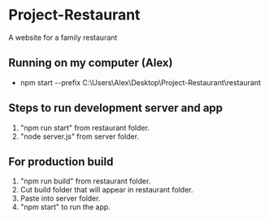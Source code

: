 # Project-Restaurant
A website for a family restaurant  
## Running on my computer (Alex)  
- npm start --prefix C:\Users\Alex\Desktop\Project-Restaurant\restaurant

## Steps to run development server and app
1. "npm run start" from restaurant folder.
2. "node server.js" from server folder.

## For production build
1. "npm run build" from restaurant folder.
2. Cut build folder that will appear in restaurant folder.
3. Paste into server folder.
4. "npm start" to run the app.
